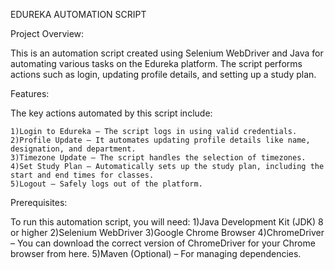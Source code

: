 EDUREKA AUTOMATION SCRIPT

Project Overview:

This is an automation script created using Selenium WebDriver and Java for automating various tasks on the Edureka platform. The script performs actions such as login, updating profile details, and setting up a study plan.

Features:

The key actions automated by this script include:

    1)Login to Edureka – The script logs in using valid credentials.
    2)Profile Update – It automates updating profile details like name, designation, and department.
    3)Timezone Update – The script handles the selection of timezones.
    4)Set Study Plan – Automatically sets up the study plan, including the start and end times for classes.
    5)Logout – Safely logs out of the platform.

    
Prerequisites:

   To run this automation script, you will need:
       1)Java Development Kit (JDK) 8 or higher
       2)Selenium WebDriver
       3)Google Chrome Browser
       4)ChromeDriver – You can download the correct version of ChromeDriver for your Chrome browser from here.
       5)Maven (Optional) – For managing dependencies.
